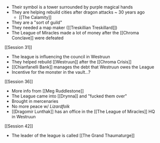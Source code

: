 - Their symbol is a tower surrounded by purple magical hands
- They are helping rebuild cities after dragon attacks ~ 30 years ago
	- [[The Calamity]]
- They are a "sort of guild"
- They needed a map maker ([[Treskillian Treskillard]])
- The League of Miracles made a lot of money after the [[Chroma Conclave]] were defeated

[[Session 31]]
- The league is influencing the council in Westruun
- They helped rebuild [[Westruun]] after the [[Chroma Crisis]]
- [[Chianfanelli Bank]] manages the debt that Westruun owes the League
- Incentive for the monster in the vault...?

[[Session 36]]
- More info from [[Meg Ruddlestone]]
- The League came into [[Drynna]] and "fucked them over"
- Brought in mercenaries
- No more peace w/ *Lizardfolk*
- [[Dragomir Lunthak]] has an office in the [[The League of Miracles]] HQ in Westruun

[[Session 42]]
- The leader of the league is called [[The Grand Thaumaturge]]